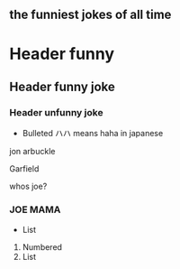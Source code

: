 ## the funniest jokes of all time



# Header funny 
## Header funny joke
### Header unfunny joke

- Bulleted ハハ means haha in japanese


jon arbuckle


Garfield


whos joe?


### JOE MAMA

- List

1. Numbered
2. List

